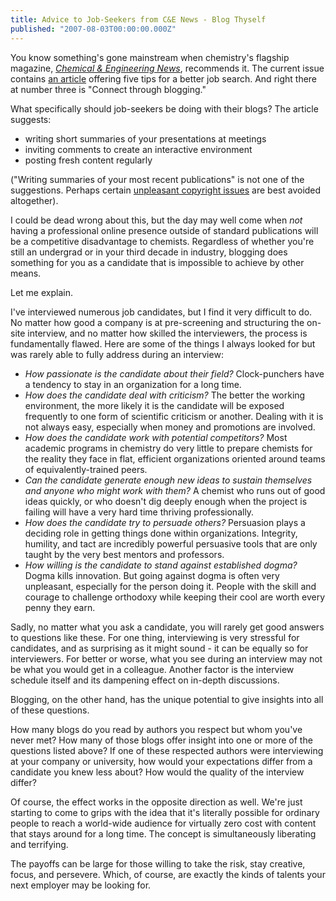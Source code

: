 ```yaml
---
title: Advice to Job-Seekers from C&E News - Blog Thyself
published: "2007-08-03T00:00:00.000Z"
---
```


You know something's gone mainstream when chemistry's flagship magazine, [*Chemical & Engineering News*](http://pubs.acs.org/cen/), recommends it. The current issue contains [an article](http://pubs.acs.org/cen/employment/85/8531employment.html) offering five tips for a better job search. And right there at number three is "Connect through blogging."

What specifically should job-seekers be doing with their blogs? The article suggests:

-  writing short summaries of your presentations at meetings
-  inviting comments to create an interactive environment
-  posting fresh content regularly

("Writing summaries of your most recent publications" is not one of the suggestions. Perhaps certain [unpleasant copyright issues](http://pubs.acs.org/copyright/forms/copyright.pdf) are best avoided altogether).

I could be dead wrong about this, but the day may well come when *not* having a professional online presence outside of standard publications will be a competitive disadvantage to chemists. Regardless of whether you're still an undergrad or in your third decade in industry, blogging does something for you as a candidate that is impossible to achieve by other means.

Let me explain.

I've interviewed numerous job candidates, but I find it very difficult to do. No matter how good a company is at pre-screening and structuring the on-site interview, and no matter how skilled the interviewers, the process is fundamentally flawed. Here are some of the things I always looked for but was rarely able to fully address during an interview:

-  *How passionate is the candidate about their field?* Clock-punchers have a tendency to stay in an organization for a long time.
-  *How does the candidate deal with criticism?* The better the working environment, the more likely it is the candidate will be exposed frequently to one form of scientific criticism or another. Dealing with it is not always easy, especially when money and promotions are involved.
-  *How does the candidate work with potential competitors?* Most academic programs in chemistry do very little to prepare chemists for the reality they face in flat, efficient organizations oriented around teams of equivalently-trained peers.
-  *Can the candidate generate enough new ideas to sustain themselves and anyone who might work with them?* A chemist who runs out of good ideas quickly, or who doesn't dig deeply enough when the project is failing will have a very hard time thriving professionally.
-  *How does the candidate try to persuade others?* Persuasion plays a deciding role in getting things done within organizations. Integrity, humility, and tact are incredibly powerful persuasive tools that are only taught by the very best mentors and professors.
-  *How willing is the candidate to stand against established dogma?* Dogma kills innovation. But going against dogma is often very unpleasant, especially for the person doing it. People with the skill and courage to challenge orthodoxy while keeping their cool are worth every penny they earn.

Sadly, no matter what you ask a candidate, you will rarely get good answers to questions like these. For one thing, interviewing is very stressful for candidates, and as surprising as it might sound - it can be equally so for interviewers. For better or worse, what you see during an interview may not be what you would get in a colleague. Another factor is the interview schedule itself and its dampening effect on in-depth discussions.

Blogging, on the other hand, has the unique potential to give insights into all of these questions.

How many blogs do you read by authors you respect but whom you've never met? How many of those blogs offer insight into one or more of the questions listed above? If one of these respected authors were interviewing at your company or university, how would your expectations differ from a candidate you knew less about? How would the quality of the interview differ?

Of course, the effect works in the opposite direction as well. We're just starting to come to grips with the idea that it's literally possible for ordinary people to reach a world-wide audience for virtually zero cost with content that stays around for a long time. The concept is simultaneously liberating and terrifying.

The payoffs can be large for those willing to take the risk, stay creative, focus, and persevere. Which, of course, are exactly the kinds of talents your next employer may be looking for.
